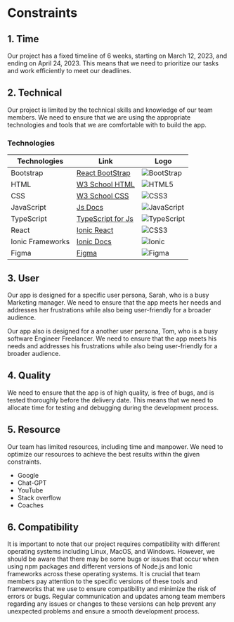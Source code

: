# Constraints

## 1. Time

 Our project has a fixed timeline of 6 weeks, starting on March 12, 2023, and ending on April 24, 2023. This means that we need to prioritize our tasks and work efficiently to meet our deadlines.

## 2. Technical

 Our project is limited by the technical skills and knowledge of our team members. We need to ensure that we are using the appropriate technologies and tools that we are comfortable with to build the app.

### Technologies

| Technologies     | Link | Logo |
|------------------|------|------|
| Bootstrap        |[React BootStrap](https://react-bootstrap.github.io/getting-started/introduction)      |![BootStrap](https://img.shields.io/badge/-BootStrap-%231572B6?style=flat-circle&logo=bootstrap&logoColor=00008b)         |
| HTML             |[W3 School HTML](https://www.w3schools.com/html/)      |![HTML5](https://img.shields.io/badge/-HTML5-%23E44D27?style=flat-square&logo=html5&logoColor=ffffff)        |
| CSS              |[W3 School CSS](https://www.w3schools.com/css/)      |![CSS3](https://img.shields.io/badge/-CSS-%231572B6?style=flat-square&logo=css3)          |
| JavaScript       |[Js Docs](https://developer.mozilla.org/en-US/docs/Web/JavaScript)      |![JavaScript](https://img.shields.io/badge/-JavaScrip-%23F7DF1C?style=flat-square&logo=javascript&logoColor=000000&labelColor=%23F7DF1C&color=%23FFCE5A)     |
| TypeScript       |[TypeScript for Js](https://www.typescriptlang.org/docs/handbook/typescript-in-5-minutes.html)      |![TypeScript](https://img.shields.io/badge/-TypeScript-%231572B6?style=flat-circle&logo=typescript&logoColor=000000&labelColor=%23F7DF1C&color=%231572B6)      |
| React            |[Ionic React](https://ionicframework.com/docs/react/quickstart)      |![CSS3](https://img.shields.io/badge/-REACT-%231572B6?style=flat-square&logo=react)       |
| Ionic Frameworks |[Ionic Docs](https://ionicframework.com/docs/)      |![Ionic](https://img.shields.io/badge/-Ionic-%231572B6?style=flat-circle&logo=ionic&logoColor=#0000FF)  |
| Figma            |[Figma](https://www.figma.com/)      |![Figma](https://img.shields.io/badge/-Figma-%110000B1?style=circle-square&logo=figma)       |


## 3. User

 Our app is designed for a specific user persona, Sarah, who is a busy Marketing manager. We need to ensure that the app meets her needs and addresses her frustrations while also being user-friendly for a broader audience.

 Our app also is designed for a another user persona, Tom, who is a busy software Engineer Freelancer. We need to ensure that the app meets his needs and addresses his frustrations while also being user-friendly for a broader audience.

## 4. Quality

We need to ensure that the app is of high quality, is free of bugs, and is tested thoroughly before the delivery date. This means that we need to allocate time for testing and debugging during the development process.

## 5. Resource

Our team has limited resources, including time and manpower. We need to optimize our resources to achieve the best results within the given constraints.

- Google
- Chat-GPT
- YouTube
- Stack overflow
- Coaches

## 6. Compatibility

It is important to note that our project requires compatibility with different operating systems including Linux, MacOS, and Windows. However, we should be aware that there may be some bugs or issues that occur when using npm packages and different versions of Node.js and Ionic frameworks across these operating systems. It is crucial that team members pay attention to the specific versions of these tools and frameworks that we use to ensure compatibility and minimize the risk of errors or bugs. Regular communication and updates among team members regarding any issues or changes to these versions can help prevent any unexpected problems and ensure a smooth development process.